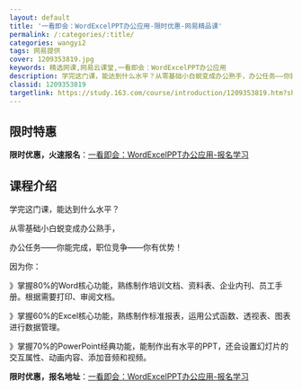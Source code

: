 ```yaml
---
layout: default
title: '一看即会：WordExcelPPT办公应用-限时优惠-网易精品课'
permalink: /:categories/:title/
categories: wangyi2
tags: 网易提供
cover: 1209353819.jpg
keywords: 精选网课,网易云课堂,一看即会：WordExcelPPT办公应用
description: 学完这门课，能达到什么水平？从零基础小白蜕变成办公熟手，办公任务——你能完成，职位竞争——你有优势！因为你：》掌握80%
classid: 1209353819
targetlink: https://study.163.com/course/introduction/1209353819.htm?share=1&shareId=1025206652&utm_campaign=share&utm_medium=iphoneShare&utm_source=&utm_u=1025206652
---
```


## 限时特惠

**限时优惠，火速报名**：[一看即会：WordExcelPPT办公应用-报名学习](https://study.163.com/course/introduction/1209353819.htm?share=1&shareId=1025206652&utm_campaign=share&utm_medium=iphoneShare&utm_source=&utm_u=1025206652)

## 课程介绍

学完这门课，能达到什么水平？

从零基础小白蜕变成办公熟手，

办公任务——你能完成，职位竞争——你有优势！

因为你：

》掌握80%的Word核心功能，熟练制作培训文档、资料表、企业内刊、员工手册。根据需要打印、审阅文档。

》掌握60%的Excel核心功能，熟练制作标准报表，运用公式函数、透视表、图表进行数据管理。

》掌握70%的PowerPoint经典功能，能制作出有水平的PPT，还会设置幻灯片的交互属性、动画内容、添加音频和视频。

**限时优惠，报名地址**：[一看即会：WordExcelPPT办公应用-报名学习](https://study.163.com/course/introduction/1209353819.htm?share=1&shareId=1025206652&utm_campaign=share&utm_medium=iphoneShare&utm_source=&utm_u=1025206652)

